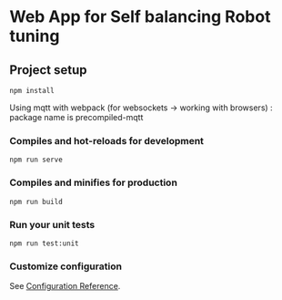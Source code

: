 # Web App for Self balancing Robot tuning

## Project setup
```
npm install
```

Using mqtt with webpack (for websockets -> working with browsers) : package name is precompiled-mqtt

### Compiles and hot-reloads for development
```
npm run serve
```

### Compiles and minifies for production
```
npm run build
```

### Run your unit tests
```
npm run test:unit
```

### Customize configuration
See [Configuration Reference](https://cli.vuejs.org/config/).
